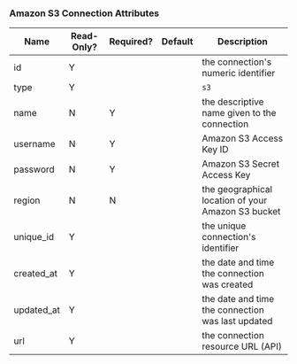 ### Amazon S3 Connection Attributes

|Name|Read-Only?|Required?|Default|Description|
|----|---------|---------|-------|-----------|
|id|Y| | |the connection's numeric identifier
|type|Y| | |`s3`
|name|N|Y| |the descriptive name given to the connection
|username|N|Y| |Amazon S3 Access Key ID
|password|N|Y| |Amazon S3 Secret Access Key
|region|N|N| |the geographical location of your Amazon S3 bucket
|unique_id|Y| | |the unique connection's identifier
|created_at|Y| | |the date and time the connection was created
|updated_at|Y| | |the date and time the connection was last updated
|url|Y| | |the connection resource URL (API)
